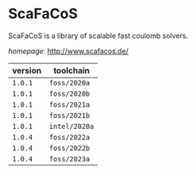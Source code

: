 # ScaFaCoS

ScaFaCoS is a library of scalable fast coulomb solvers.

*homepage*: <http://www.scafacos.de/>

version | toolchain
--------|----------
``1.0.1`` | ``foss/2020a``
``1.0.1`` | ``foss/2020b``
``1.0.1`` | ``foss/2021a``
``1.0.1`` | ``foss/2021b``
``1.0.1`` | ``intel/2020a``
``1.0.4`` | ``foss/2022a``
``1.0.4`` | ``foss/2022b``
``1.0.4`` | ``foss/2023a``
